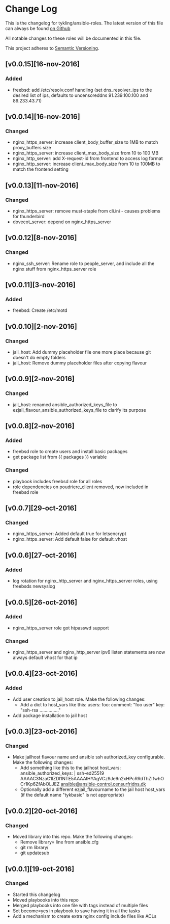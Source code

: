 # Change Log
This is the changelog for tykling/ansible-roles. The latest version of this file can always be found [on Github](https://github.com/tykling/ansible-roles/blob/master/CHANGELOG.md)

All notable changes to these roles will be documented in this file.

This project adheres to [Semantic Versioning](http://semver.org/).

## [v0.0.15][16-nov-2016]
### Added
- freebsd: add /etc/resolv.conf handling (set dns_resolver_ips to the desired list of ips, defaults to uncensoreddns 91.239.100.100 and 89.233.43.71)

## [v0.0.14][16-nov-2016]
### Changed
- nginx_https_server: increase client_body_buffer_size to 1MB to match proxy_buffers size
- nginx_https_server: increase client_max_body_size from 10 to 100 MB
- nginx_http_server: add X-request-id from frontend to access log format
- nginx_http_server: increase client_max_body_size from 10 to 100MB to match the frontend setting

## [v0.0.13][11-nov-2016]
### Changed
- nginx_https_server: remove must-staple from cli.ini - causes problems for thunderbird
- dovecot_server: depend on nginx_https_server

## [v0.0.12][8-nov-2016]
### Changed
- nginx_ssh_server: Rename role to people_server, and include all the nginx stuff from nginx_https_server role

## [v0.0.11][3-nov-2016]
### Added
- freebsd: Create /etc/motd

## [v0.0.10][2-nov-2016]
### Changed
- jail_host: Add dummy placeholder file one more place because git doesn't do empty folders
- jail_host: Remove dummy placeholder files after copying flavour


## [v0.0.9][2-nov-2016]
### Changed
- jail_host: renamed ansible_authorized_keys_file to ezjail_flavour_ansible_authorized_keys_file to clarify its purpose


## [v0.0.8][2-nov-2016]
### Added
- freebsd role to create users and install basic packages
- get package list from {{ packages }} variable

### Changed
- playbook includes freebsd role for all roles
- role dependencies on poudriere_client removed, now included in freebsd role


## [v0.0.7][29-oct-2016]
### Changed
- nginx_https_server: Added default true for letsencrypt
- nginx_https_server: Add default false for default_vhost

## [v0.0.6][27-oct-2016]
### Added
- log rotation for nginx_http_server and nginx_https_server roles, using freebsds newsyslog


## [v0.0.5][26-oct-2016]
### Added
- nginx_https_server role got htpasswd support
### Changed
- nginx_https_server and nginx_http_server ipv6 listen statements are now always default vhost for that ip


## [v0.0.4][23-oct-2016]
### Added
- Add user creation to jail_host role. Make the following changes:
  - Add a dict to host_vars like this:
    users:
      foo:
      comment: "foo user"
      key: "ssh-rsa ..............."
- Add package installation to jail host


## [v0.0.3][23-oct-2016]
### Changed
- Make jailhost flavour name and ansible ssh authorized_key configurable. Make the following changes:
    - Add something like this to the jailhost host_vars:
        ansible_authorized_keys: |
          ssh-ed25519 AAAAC3NzaC1lZDI1NTE5AAAAIHYAgVCz9Je9n2xHPcRRdThZIfwhOCr1Kp6ZfAbOLJEZ ansible@ansible-control.censurfridns.dk
    - Optionally add a different ezjail_flavourname to the jail host host_vars (if the default name "tykbasic" is not appropriate)


## [v0.0.2][20-oct-2016]
### Changed
- Moved library into this repo. Make the following changes:
    - Remove library= line from ansible.cfg
    - git rm library/
    - git updatesub


## [v0.0.1][19-oct-2016]
### Changed
- Started this changelog
- Moved playbooks into this repo
- Merged playbooks into one file with tags instead of multiple files
- Set become=yes in playbook to save having it in all the tasks
- Add a mechanism to create extra nginx config include files like ACLs

